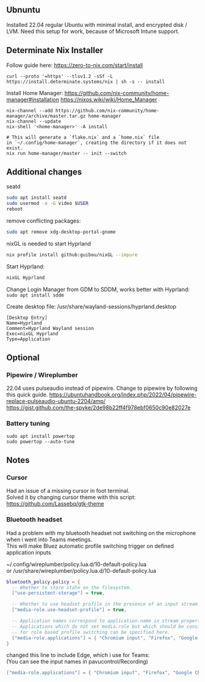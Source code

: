 ## Ubnuntu

Installed 22.04 regular Ubuntu with minimal install, and encrypted disk / LVM.
Need this setup for work, because of Microsoft Intune support.



## Determinate Nix Installer

Follow guide here:
https://zero-to-nix.com/start/install
```
curl --proto '=https' --tlsv1.2 -sSf -L https://install.determinate.systems/nix | sh -s -- install
```


Install Home Manager:
https://github.com/nix-community/home-manager#installation
https://nixos.wiki/wiki/Home_Manager

```
nix-channel --add https://github.com/nix-community/home-manager/archive/master.tar.gz home-manager
nix-channel --update
nix-shell '<home-manager>' -A install

# This will generate a `flake.nix` and a `home.nix` file in `~/.config/home-manager`, creating the directory if it does not exist.
nix run home-manager/master -- init --switch 
```

## Additional changes

seatd
```sh
sudo apt install seatd
sudo usermod -a -G video $USER
reboot
```


remove conflicting packages:
```sh
sudo apt remove xdg-desktop-portal-gnome
```

nixGL is needed to start Hyprland
```sh
nix profile install github:guibou/nixGL --impure
```

Start Hyprland:
```sh
nixGL Hyprland
```


Change Login Manager from GDM to SDDM, works better with Hyprland:
`sudo apt install sddm`

Create desktop file:
/usr/share/wayland-sessions/hyprland.desktop

```
[Desktop Entry]
Name=Hyprland
Comment=Hyprland Wayland session
Exec=nixGL Hyprland
Type=Application
```

## Optional
### Pipewire / Wireplumber
22.04 uses pulseaudio instead of pipewire. Change to pipewire by following this quick guide.
https://ubuntuhandbook.org/index.php/2022/04/pipewire-replace-pulseaudio-ubuntu-2204/amp/  
https://gist.github.com/the-spyke/2de98b22ff4f978ebf0650c90e82027e  

### Battery tuning
```
sudo apt install powertop
sudo powertop --auto-tune
```


## Notes
### Cursor
Had an issue of a missing cursor in foot terminal.  
Solved it by changing cursor theme with this script:  
https://github.com/Lassebq/gtk-theme

 ### Bluetooth headset
 Had a problem with my bluetooth headset not switching on the microphone when i went into Teams meetings.  
 This will make Bluez automatic profile switching trigger on defined application inputs  
 
 ~/.config/wireplumber/policy.lua.d/10-default-policy.lua  
 or /usr/share/wireplumber/policy.lua.d/10-default-policy.lua  

```lua
bluetooth_policy.policy = {
  -- Whether to store state on the filesystem.
  ["use-persistent-storage"] = true,

  -- Whether to use headset profile in the presence of an input stream.
  ["media-role.use-headset-profile"] = true,

  -- Application names correspond to application.name in stream properties.
  -- Applications which do not set media.role but which should be considered
  -- for role based profile switching can be specified here.
  ["media-role.applications"] = { "Chromium input", "Firefox", "Google Chrome input", "ZOOM VoiceEngine" },
}
```

changed this line to include Edge, which i use for Teams:  
(You can see the input names in pavucontrol/Recording)  
```lua 
["media-role.applications"] = { "Chromium input", "Firefox", "Google Chrome input", "ZOOM VoiceEngine", "Microsoft Edge input" },
```
